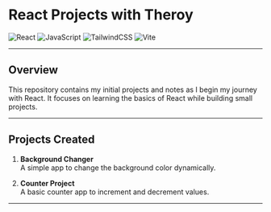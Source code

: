 # React Projects with Theroy

![React](https://img.shields.io/badge/react-%2361DAFB.svg?style=for-the-badge&logo=react&logoColor=black)
![JavaScript](https://img.shields.io/badge/javascript-%23323330.svg?style=for-the-badge&logo=javascript&logoColor=%23F7DF1E)
![TailwindCSS](https://img.shields.io/badge/tailwindcss-%2338B2AC.svg?style=for-the-badge&logo=tailwind-css&logoColor=white)
![Vite](https://img.shields.io/badge/vite-%23646CFF.svg?style=for-the-badge&logo=vite&logoColor=white)

---

## Overview

This repository contains my initial projects and notes as I begin my journey with React. It focuses on learning the basics of React while building small projects.

---

## Projects Created

1. **Background Changer**  
   A simple app to change the background color dynamically.

2. **Counter Project**  
   A basic counter app to increment and decrement values.

---

